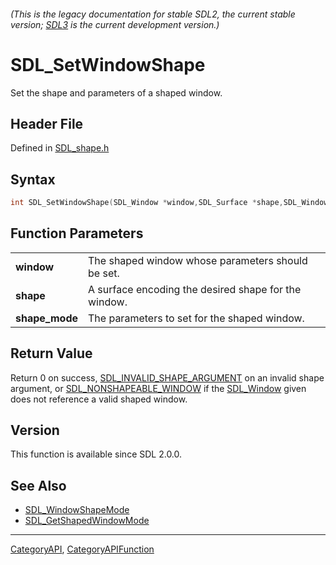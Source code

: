 ###### (This is the legacy documentation for stable SDL2, the current stable version; [SDL3](https://wiki.libsdl.org/SDL3/) is the current development version.)
# SDL_SetWindowShape

Set the shape and parameters of a shaped window.

## Header File

Defined in [SDL_shape.h](https://github.com/libsdl-org/SDL/blob/SDL2/include/SDL_shape.h)

## Syntax

```c
int SDL_SetWindowShape(SDL_Window *window,SDL_Surface *shape,SDL_WindowShapeMode *shape_mode);

```

## Function Parameters

|                    |                                                      |
| ------------------ | ---------------------------------------------------- |
| **window**         | The shaped window whose parameters should be set.    |
| **shape**          | A surface encoding the desired shape for the window. |
| **shape_mode**     | The parameters to set for the shaped window.         |

## Return Value

Return 0 on success,
[SDL_INVALID_SHAPE_ARGUMENT](SDL_INVALID_SHAPE_ARGUMENT) on an invalid
shape argument, or [SDL_NONSHAPEABLE_WINDOW](SDL_NONSHAPEABLE_WINDOW) if
the [SDL_Window](SDL_Window) given does not reference a valid shaped
window.

## Version

This function is available since SDL 2.0.0.

## See Also

* [SDL_WindowShapeMode](SDL_WindowShapeMode)
* [SDL_GetShapedWindowMode](SDL_GetShapedWindowMode)

----
[CategoryAPI](CategoryAPI), [CategoryAPIFunction](CategoryAPIFunction)

